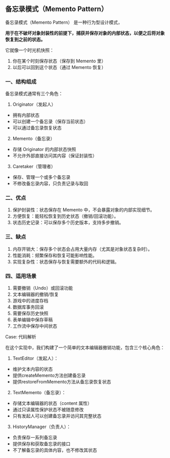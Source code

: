 ##  备忘录模式（Memento Pattern）

备忘录模式（Memento Pattern） 是一种行为型设计模式，

**用于在不破坏对象封装性的前提下，捕获并保存对象的内部状态，以便之后将对象恢复到之前的状态。**

它就像一个时光机快照：
1. 你在某个时刻保存状态（保存到 Memento 里）
2. 以后可以回到这个状态（通过 Memento 恢复）


### 一、结构组成

备忘录模式通常有三个角色：
1. Originator（发起人）
* 拥有内部状态
* 可以创建一个备忘录（保存当前状态）
* 可以通过备忘录恢复状态
2. Memento（备忘录）
* 存储 Originator 的内部状态快照
* 不允许外部直接访问其内容（保证封装性）
3. Caretaker（管理者）
* 保存、管理一个或多个备忘录
* 不修改备忘录内容，只负责记录与取回

### 二、优点

1. 保护封装性：状态保存在 Memento 中，不会暴露对象的内部实现细节。
2. 方便恢复：能轻松恢复到历史状态（撤销/回滚功能）。
3. 状态历史记录：可以保存多个历史版本，支持多步撤销。


### 三、缺点

1. 内存开销大：保存多个状态会占用大量内存（尤其是对象状态复杂时）。
2. 性能消耗：频繁保存和恢复可能影响性能。
3. 实现复杂性：状态保存与恢复需要额外的代码和逻辑。


### 四、适用场景
1. 需要撤销（Undo）或回滚功能
2. 文本编辑器的撤销/恢复
3. 游戏中的进度存档
4. 数据库事务回滚
5. 需要保存历史快照
6. 表单编辑中保存草稿
7. 工作流中保存中间状态

Case:
代码解析

在这个实现中，我们构建了一个简单的文本编辑器撤销功能，包含三个核心角色：

1. TextEditor（发起人）：

* 维护文本内容的状态
* 提供createMemento方法创建备忘录
* 提供restoreFromMemento方法从备忘录恢复状态

2. TextMemento（备忘录）：

* 存储文本编辑器的状态（content 属性）
* 通过只读属性保护状态不被随意修改
* 只有发起人可以创建备忘录并访问其完整状态

3. HistoryManager（负责人）：

* 负责保存一系列备忘录
* 提供保存和获取备忘录的接口
* 不了解备忘录的具体内容，也不修改其状态
